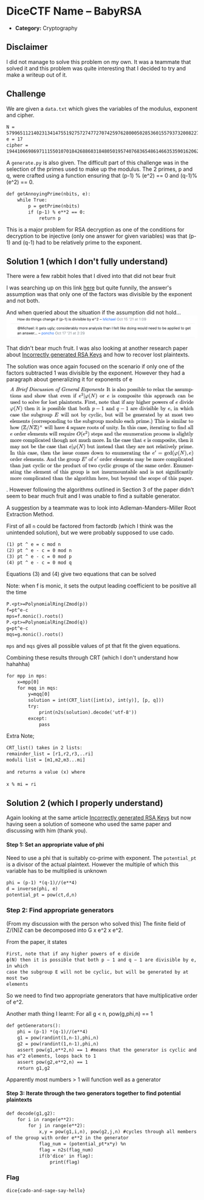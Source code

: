 # DiceCTF Name – BabyRSA

- **Category:** Cryptography

## Disclaimer

I did not manage to solve this problem on my own. It was a teammate that solved it and this problem was quite interesting that I decided to try and make a writeup out of it.

## Challenge

We are given a `data.txt` which gives the variables of the modulus, exponent and cipher.

```
N = 57996511214023134147551927572747727074259762800050285360155793732008227782157
e = 17
cipher = 19441066986971115501070184268860318480501957407683654861466353590162062492971
```

A `generate.py` is also given. The difficult part of this challenge was in the selection of the primes used to make up the modulus. The 2 primes, p and q, were crafted using a function ensuring that (p-1) % (e^2) == 0 and (q-1)% (e^2) == 0.

```
def getAnnoyingPrime(nbits, e):
	while True:
		p = getPrime(nbits)
		if (p-1) % e**2 == 0:
			return p
```

This is a major problem for RSA decryption as one of the conditions for decryption to be injective (only one answer for given variables) was that (p-1) and (q-1) had to be relatively prime to the exponent.

## Solution 1 (which I don't fully understand)

There were a few rabbit holes that I dived into that did not bear fruit

I was searching up on this link [here](https://crypto.stackexchange.com/questions/81949/how-to-compute-m-value-from-rsa-if-phin-is-not-relative-prime-with-the-e/81966#81966) but quite funnily, the answer's assumption was that only one of the factors was divisible by the exponent and not both.

And when queried about the situation if the assumption did not hold...
![answer](./images/1.png)

That didn't bear much fruit. I was also looking at another research paper about [Incorrectly generated RSA Keys](https://eprint.iacr.org/2020/1059.pdf) and how to recover lost plaintexts.

The solution was once again focused on the scenario if only one of the factors subtracted 1 was divisible by the exponent. However they had a paragraph about generalizing it for exponents of e
![general](./images/2.png). However following the algorithms outlined in Section 3 of the paper didn't seem to bear much fruit and I was unable to find a suitable generator.

A suggestion by a teammate was to look into Adleman-Manders-Miller Root Extraction Method.

First of all `n` could be factored from factordb (which I think was the unintended solution), but we were probably supposed to use cado.

```
(1) pt ^ e = c mod n
(2) pt ^ e - c = 0 mod n
(3) pt ^ e - c = 0 mod p
(4) pt ^ e - c = 0 mod q
```

Equations (3) and (4) give two equations that can be solved

Note: when f is monic, it sets the output leading coefficient to be positive all the time

```
P.<pt>=PolynomialRing(Zmod(p))
f=pt^e-c
mps=f.monic().roots()
P.<pt>=PolynomialRing(Zmod(q))
g=pt^e-c
mqs=g.monic().roots()
```

`mps` and `mqs` gives all possible values of pt that fit the given equations.

Combining these results through CRT (which I don't understand how hahahha)

```
for mpp in mps:
    x=mpp[0]
    for mqq in mqs:
        y=mqq[0]
        solution = int(CRT_list([int(x), int(y)], [p, q]))
        try:
            print(n2s(solution).decode('utf-8'))
        except:
            pass
```

Extra Note;

```
CRT_list() takes in 2 lists:
remainder_list = [r1,r2,r3,..ri]
moduli list = [m1,m2,m3...mi]

and returns a value (x) where

x % mi = ri
```

## Solution 2 (which I properly understand)

Again looking at the same article [Incorrectly generated RSA Keys](https://eprint.iacr.org/2020/1059.pdf) but now having seen a solution of someone who used the same paper and discussing with him (thank you).

#### Step 1: Set an appropriate value of phi

Need to use a phi that is suitably co-prime with exponent. The `potential_pt` is a divisor of the actual plaintext. However the multiple of which this variable has to be multiplied is unknown

```
phi = (p-1) *(q-1)//(e**4)
d = inverse(phi, e)
potential_pt = pow(ct,d,n)
```

### Step 2: Find appropriate generators

(From my discussion with the person who solved this)
The finite field of Z/(N)Z can be decomposed into G x e^2 x e^2.

From the paper, it states

```
First, note that if any higher powers of e divide
ϕ(N) then it is possible that both p − 1 and q − 1 are divisible by e, in which
case the subgroup E will not be cyclic, but will be generated by at most two
elements
```

So we need to find two appropriate generators that have multiplicative order of e^2.

Another math thing I learnt: For all g < n, pow(g,phi,n) == 1

```
def getGenerators():
    phi = (p-1) *(q-1)//(e**4)
    g1 = pow(randint(1,n-1),phi,n)
    g2 = pow(randint(1,n-1),phi,n)
    assert pow(g1,e**2,n) == 1 #means that the generator is cyclic and has e^2 elements, loops back to 1
    assert pow(g2,e**2,n) == 1
    return g1,g2
```

Apparently most numbers > 1 will function well as a generator

#### Step 3: Iterate through the two generators together to find potential plaintexts

```
def decode(g1,g2):
    for i in range(e**2):
        for j in range(e**2):
            x,y = pow(g1,i,n), pow(g2,j,n) #cycles through all members of the group with order e**2 in the generator
            flag_num = (potential_pt*x*y) %n
            flag = n2s(flag_num)
            if(b'dice' in flag):
                print(flag)
```

### Flag

```
dice{cado-and-sage-say-hello}
```

